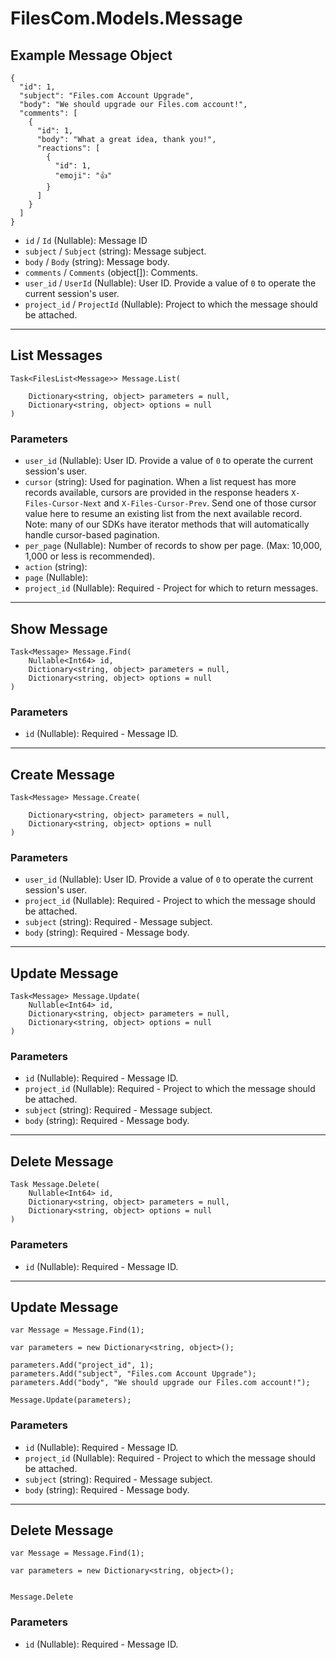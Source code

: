 # FilesCom.Models.Message

## Example Message Object

```
{
  "id": 1,
  "subject": "Files.com Account Upgrade",
  "body": "We should upgrade our Files.com account!",
  "comments": [
    {
      "id": 1,
      "body": "What a great idea, thank you!",
      "reactions": [
        {
          "id": 1,
          "emoji": "👍"
        }
      ]
    }
  ]
}
```

* `id` / `Id`  (Nullable<Int64>): Message ID
* `subject` / `Subject`  (string): Message subject.
* `body` / `Body`  (string): Message body.
* `comments` / `Comments`  (object[]): Comments.
* `user_id` / `UserId`  (Nullable<Int64>): User ID.  Provide a value of `0` to operate the current session's user.
* `project_id` / `ProjectId`  (Nullable<Int64>): Project to which the message should be attached.


---

## List Messages

```
Task<FilesList<Message>> Message.List(
    
    Dictionary<string, object> parameters = null,
    Dictionary<string, object> options = null
)
```

### Parameters

* `user_id` (Nullable<Int64>): User ID.  Provide a value of `0` to operate the current session's user.
* `cursor` (string): Used for pagination.  When a list request has more records available, cursors are provided in the response headers `X-Files-Cursor-Next` and `X-Files-Cursor-Prev`.  Send one of those cursor value here to resume an existing list from the next available record.  Note: many of our SDKs have iterator methods that will automatically handle cursor-based pagination.
* `per_page` (Nullable<Int64>): Number of records to show per page.  (Max: 10,000, 1,000 or less is recommended).
* `action` (string): 
* `page` (Nullable<Int64>): 
* `project_id` (Nullable<Int64>): Required - Project for which to return messages.


---

## Show Message

```
Task<Message> Message.Find(
    Nullable<Int64> id, 
    Dictionary<string, object> parameters = null,
    Dictionary<string, object> options = null
)
```

### Parameters

* `id` (Nullable<Int64>): Required - Message ID.


---

## Create Message

```
Task<Message> Message.Create(
    
    Dictionary<string, object> parameters = null,
    Dictionary<string, object> options = null
)
```

### Parameters

* `user_id` (Nullable<Int64>): User ID.  Provide a value of `0` to operate the current session's user.
* `project_id` (Nullable<Int64>): Required - Project to which the message should be attached.
* `subject` (string): Required - Message subject.
* `body` (string): Required - Message body.


---

## Update Message

```
Task<Message> Message.Update(
    Nullable<Int64> id, 
    Dictionary<string, object> parameters = null,
    Dictionary<string, object> options = null
)
```

### Parameters

* `id` (Nullable<Int64>): Required - Message ID.
* `project_id` (Nullable<Int64>): Required - Project to which the message should be attached.
* `subject` (string): Required - Message subject.
* `body` (string): Required - Message body.


---

## Delete Message

```
Task Message.Delete(
    Nullable<Int64> id, 
    Dictionary<string, object> parameters = null,
    Dictionary<string, object> options = null
)
```

### Parameters

* `id` (Nullable<Int64>): Required - Message ID.


---

## Update Message

```
var Message = Message.Find(1);

var parameters = new Dictionary<string, object>();

parameters.Add("project_id", 1);
parameters.Add("subject", "Files.com Account Upgrade");
parameters.Add("body", "We should upgrade our Files.com account!");

Message.Update(parameters);
```

### Parameters

* `id` (Nullable<Int64>): Required - Message ID.
* `project_id` (Nullable<Int64>): Required - Project to which the message should be attached.
* `subject` (string): Required - Message subject.
* `body` (string): Required - Message body.


---

## Delete Message

```
var Message = Message.Find(1);

var parameters = new Dictionary<string, object>();


Message.Delete
```

### Parameters

* `id` (Nullable<Int64>): Required - Message ID.
